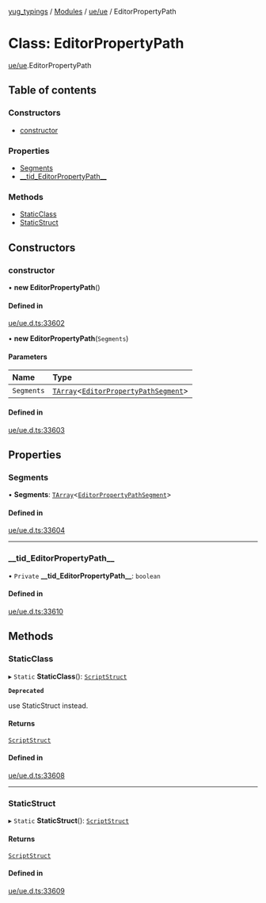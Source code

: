 [yug_typings](../README.md) / [Modules](../modules.md) / [ue/ue](../modules/ue_ue.md) / EditorPropertyPath

# Class: EditorPropertyPath

[ue/ue](../modules/ue_ue.md).EditorPropertyPath

## Table of contents

### Constructors

- [constructor](ue_ue.EditorPropertyPath.md#constructor)

### Properties

- [Segments](ue_ue.EditorPropertyPath.md#segments)
- [\_\_tid\_EditorPropertyPath\_\_](ue_ue.EditorPropertyPath.md#__tid_editorpropertypath__)

### Methods

- [StaticClass](ue_ue.EditorPropertyPath.md#staticclass)
- [StaticStruct](ue_ue.EditorPropertyPath.md#staticstruct)

## Constructors

### constructor

• **new EditorPropertyPath**()

#### Defined in

[ue/ue.d.ts:33602](https://github.com/YugMetaverse/yug_typings/blob/25cad34/ue/ue.d.ts#L33602)

• **new EditorPropertyPath**(`Segments`)

#### Parameters

| Name | Type |
| :------ | :------ |
| `Segments` | [`TArray`](../interfaces/ue_puerts.TArray.md)<[`EditorPropertyPathSegment`](ue_ue.EditorPropertyPathSegment.md)\> |

#### Defined in

[ue/ue.d.ts:33603](https://github.com/YugMetaverse/yug_typings/blob/25cad34/ue/ue.d.ts#L33603)

## Properties

### Segments

• **Segments**: [`TArray`](../interfaces/ue_puerts.TArray.md)<[`EditorPropertyPathSegment`](ue_ue.EditorPropertyPathSegment.md)\>

#### Defined in

[ue/ue.d.ts:33604](https://github.com/YugMetaverse/yug_typings/blob/25cad34/ue/ue.d.ts#L33604)

___

### \_\_tid\_EditorPropertyPath\_\_

• `Private` **\_\_tid\_EditorPropertyPath\_\_**: `boolean`

#### Defined in

[ue/ue.d.ts:33610](https://github.com/YugMetaverse/yug_typings/blob/25cad34/ue/ue.d.ts#L33610)

## Methods

### StaticClass

▸ `Static` **StaticClass**(): [`ScriptStruct`](ue_ue.ScriptStruct.md)

**`Deprecated`**

use StaticStruct instead.

#### Returns

[`ScriptStruct`](ue_ue.ScriptStruct.md)

#### Defined in

[ue/ue.d.ts:33608](https://github.com/YugMetaverse/yug_typings/blob/25cad34/ue/ue.d.ts#L33608)

___

### StaticStruct

▸ `Static` **StaticStruct**(): [`ScriptStruct`](ue_ue.ScriptStruct.md)

#### Returns

[`ScriptStruct`](ue_ue.ScriptStruct.md)

#### Defined in

[ue/ue.d.ts:33609](https://github.com/YugMetaverse/yug_typings/blob/25cad34/ue/ue.d.ts#L33609)

